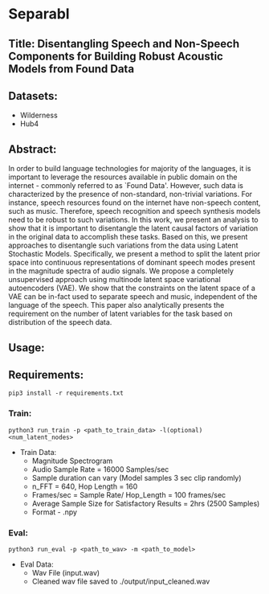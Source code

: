 # Separabl

## Title: Disentangling Speech and Non-Speech Components for Building Robust Acoustic Models from Found Data

## Datasets:
- Wilderness
- Hub4

## Abstract:
In order to build language technologies for majority of the languages, it is important to leverage the resources available in public domain on the internet - commonly referred to as `Found Data'. However, such data is characterized by the presence of non-standard, non-trivial variations. For instance, speech resources found on the internet have non-speech content, such as music. Therefore, speech recognition and speech synthesis models need to be robust to such variations. In this work, we present an analysis to show that it is important to disentangle the latent causal factors of variation in the original data to accomplish these tasks. Based on this, we present approaches to disentangle such variations from the data using Latent Stochastic Models. Specifically, we present a method to split the latent prior space into continuous representations of dominant speech modes present in the magnitude spectra of audio signals. We propose a completely unsupervised approach using multinode latent space variational autoencoders (VAE). We show that the constraints on the latent space of a VAE can be in-fact used to separate speech and music, independent of the language of the speech. This paper also analytically presents the requirement on the number of latent variables for the task based on distribution of the speech data.


## Usage:

## Requirements:
```
pip3 install -r requirements.txt
```

### Train:
```
python3 run_train -p <path_to_train_data> -l(optional) <num_latent_nodes>
```
- Train Data: 
  - Magnitude Spectrogram
  - Audio Sample Rate = 16000 Samples/sec
  - Sample duration can vary (Model samples 3 sec clip randomly)
  - n_FFT = 640, Hop Length = 160
  - Frames/sec = Sample Rate/ Hop_Length = 100 frames/sec
  - Average Sample Size for Satisfactory Results = 2hrs (2500 Samples)
  - Format - .npy
 
### Eval:
```
python3 run_eval -p <path_to_wav> -m <path_to_model>
```
- Eval Data:
  - Wav File (input.wav)
  - Cleaned wav file saved to ./output/input_cleaned.wav


